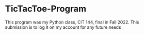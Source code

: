 # TicTacToe-Program
This program was my Python class, CIT 144, final in Fall 2022. This submission is to log it on my account for any future needs
